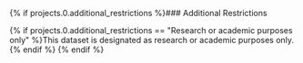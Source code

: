 {% if projects.0.additional_restrictions %}### Additional Restrictions

{% if projects.0.additional_restrictions == "Research or academic purposes only" %}This dataset is designated as research or academic purposes only.{% endif %}
{% endif %}
